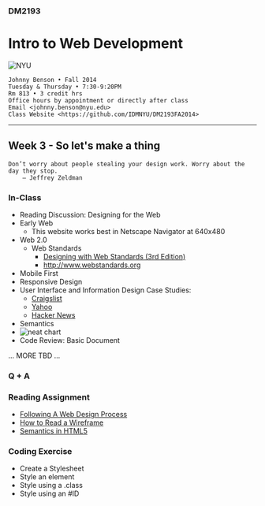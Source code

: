 ### DM2193

# Intro to Web Development

![NYU](http://j-hnnybens-n.com/capture/imami.png)

    Johnny Benson • Fall 2014
    Tuesday & Thursday • 7:30-9:20PM
    Rm 813 • 3 credit hrs
    Office hours by appointment or directly after class
    Email <johnny.benson@nyu.edu>
    Class Website <https://github.com/IDMNYU/DM2193FA2014>

---

## Week 3 - So let's make a thing

    Don’t worry about people stealing your design work. Worry about the day they stop. 
        — Jeffrey Zeldman

### In-Class

* Reading Discussion: Designing for the Web
* Early Web 
  * This website works best in Netscape Navigator at 640x480
* Web 2.0
  * Web Standards
    * [Designing with Web Standards (3rd Edition)](http://www.amazon.com/Designing-Web-Standards-Jeffrey-Zeldman/dp/0321616952)
    * http://www.webstandards.org
* Mobile First
* Responsive Design
* User Interface and Information Design Case Studies:
  * [Craigslist](http://www.craigslist.com)
  * [Yahoo](http://www.yahoo.com)
  * [Hacker News](https://news.ycombinator.com)
* Semantics
 * ![neat chart](http://html5doctor.com/downloads/h5d-sectioning-flowchart.png)
* Code Review: Basic Document

... MORE TBD ...

### Q + A

### Reading Assignment
* [Following A Web Design Process](http://www.smashingmagazine.com/2011/06/22/following-a-web-design-process)
* [How to Read a Wireframe](http://blog.fuzzymath.com/wp-content/uploads/2011/07/Fuzzy-Math-How-to-read-a-wireframe.pdf)
* [Semantics in HTML5](http://alistapart.com/article/semanticsinhtml5)

### Coding Exercise
* Create a Stylesheet 
 * Style an element
 * Style using a .class
 * Style using an #ID
